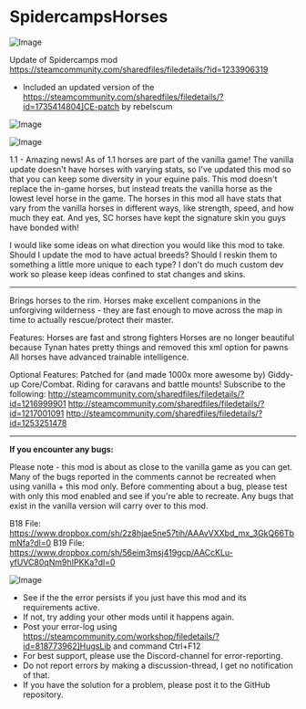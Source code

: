 # SpidercampsHorses

![Image](https://i.imgur.com/WAEzk68.png)

Update of Spidercamps mod
https://steamcommunity.com/sharedfiles/filedetails/?id=1233906319

- Included an updated version of the https://steamcommunity.com/sharedfiles/filedetails/?id=1735414804]CE-patch by rebelscum

![Image](https://i.imgur.com/7Gzt3Rg.png)

	
![Image](https://i.imgur.com/NOW7jU1.png)

1.1 - Amazing news! As of 1.1 horses are part of the vanilla game! The vanilla update doesn't have horses with varying stats, so I've updated this mod so that you can keep some diversity in your equine pals. This mod doesn't replace the in-game horses, but instead treats the vanilla horse as the lowest level horse in the game. The horses in this mod all have stats that vary from the vanilla horses in different ways, like strength, speed, and how much they eat. And yes, SC horses have kept the signature skin you guys have bonded with! 

I would like some ideas on what direction you would like this mod to take. Should I update the mod to have actual breeds? Should I reskin them to something a little more unique to each type? I don't do much custom dev work so please keep ideas confined to stat changes and skins. 

------------------------------------------------------------------------------------------------------------------

Brings horses to the rim. Horses make excellent companions in the unforgiving wilderness - they are fast enough to move across the map in time to actually rescue/protect their master.

 Features:
 Horses are fast and strong fighters
Horses are no longer beautiful because Tynan hates pretty things and removed this xml option for pawns
 All horses have advanced trainable intelligence.

 Optional Features:
Patched for (and made 1000x more awesome by) Giddy-up Core/Combat. Riding for caravans and battle mounts! 
Subscribe to the following:
http://steamcommunity.com/sharedfiles/filedetails/?id=1216999901
http://steamcommunity.com/sharedfiles/filedetails/?id=1217001091
http://steamcommunity.com/sharedfiles/filedetails/?id=1253251478



---------------------------------------------------------------------
**If you encounter any bugs:**

Please note - this mod is about as close to the vanilla game as you can get. Many of the bugs reported in the comments cannot be recreated when using vanilla + this mod only. Before commenting about a bug, please test with only this mod enabled and see if you're able to recreate. Any bugs that exist in the vanilla version will carry over to this mod.

B18 File: https://www.dropbox.com/sh/2z8hjae5ne57tih/AAAvVXXbd_mx_3GkQ66TbmNfa?dl=0
B19 File: https://www.dropbox.com/sh/56eim3msj419gcp/AACcKLu-yfUVC80qNm9hIPKKa?dl=0

![Image](https://i.imgur.com/Rs6T6cr.png)



-  See if the the error persists if you just have this mod and its requirements active.
-  If not, try adding your other mods until it happens again.
-  Post your error-log using https://steamcommunity.com/workshop/filedetails/?id=818773962]HugsLib and command Ctrl+F12
-  For best support, please use the Discord-channel for error-reporting.
-  Do not report errors by making a discussion-thread, I get no notification of that.
-  If you have the solution for a problem, please post it to the GitHub repository.




